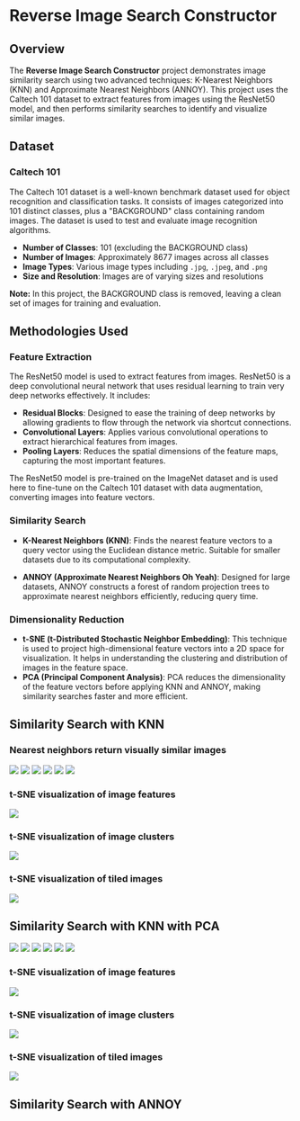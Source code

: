 # Reverse Image Search Constructor

## Overview

The **Reverse Image Search Constructor** project demonstrates image similarity search using two advanced techniques: K-Nearest Neighbors (KNN) and Approximate Nearest Neighbors (ANNOY). This project uses the Caltech 101 dataset to extract features from images using the ResNet50 model, and then performs similarity searches to identify and visualize similar images.

## Dataset

### Caltech 101

The Caltech 101 dataset is a well-known benchmark dataset used for object recognition and classification tasks. It consists of images categorized into 101 distinct classes, plus a "BACKGROUND" class containing random images. The dataset is used to test and evaluate image recognition algorithms.

- **Number of Classes**: 101 (excluding the BACKGROUND class)
- **Number of Images**: Approximately 8677 images across all classes
- **Image Types**: Various image types including `.jpg`, `.jpeg`, and `.png`
- **Size and Resolution**: Images are of varying sizes and resolutions

**Note:** In this project, the BACKGROUND class is removed, leaving a clean set of images for training and evaluation.

## Methodologies Used

### Feature Extraction

The ResNet50 model is used to extract features from images. ResNet50 is a deep convolutional neural network that uses residual learning to train very deep networks effectively. It includes:

- **Residual Blocks**: Designed to ease the training of deep networks by allowing gradients to flow through the network via shortcut connections.
- **Convolutional Layers**: Applies various convolutional operations to extract hierarchical features from images.
- **Pooling Layers**: Reduces the spatial dimensions of the feature maps, capturing the most important features.

The ResNet50 model is pre-trained on the ImageNet dataset and is used here to fine-tune on the Caltech 101 dataset with data augmentation, converting images into feature vectors.

### Similarity Search

- **K-Nearest Neighbors (KNN)**: Finds the nearest feature vectors to a query vector using the Euclidean distance metric. Suitable for smaller datasets due to its computational complexity.

- **ANNOY (Approximate Nearest Neighbors Oh Yeah)**: Designed for large datasets, ANNOY constructs a forest of random projection trees to approximate nearest neighbors efficiently, reducing query time.

### Dimensionality Reduction

- **t-SNE (t-Distributed Stochastic Neighbor Embedding)**: This technique is used to project high-dimensional feature vectors into a 2D space for visualization. It helps in understanding the clustering and distribution of images in the feature space.
- **PCA (Principal Component Analysis)**: PCA reduces the dimensionality of the feature vectors before applying KNN and ANNOY, making similarity searches faster and more efficient.

## Similarity Search with KNN

### Nearest neighbors return visually similar images
<div>
  <img src="docs/KNN1.png" style="max-width: 100%";>
  <img src="docs/KNN2.png" style="max-width: 100%";>
  <img src="docs/KNN3.png" style="max-width: 100%";>
  <img src="docs/KNN4.png" style="max-width: 100%";>
  <img src="docs/KNN5.png" style="max-width: 100%";>
  <img src="docs/KNN6.png" style="max-width: 100%";>  
</div>

### t-SNE visualization of image features
<div>
  <img src="docs/KNN-tsne.png" style="max-width: 100%";>
</div>

### t-SNE visualization of image clusters
<div>
  <img src="docs/KNN-tsne2.png" style="max-width: 100%";>
</div>

### t-SNE visualization of tiled images
<div>
  <img src="docs/KNN-tsne3.png" style="max-width: 100%";>
</div>

## Similarity Search with KNN with PCA
<div>
  <img src="docs/p1.png" style="max-width: 100%";>
  <img src="docs/p2.png" style="max-width: 100%";>
  <img src="docs/p3.png" style="max-width: 100%";>
  <img src="docs/p4.png" style="max-width: 100%";>
  <img src="docs/p5.png" style="max-width: 100%";>
  <img src="docs/p6.png" style="max-width: 100%";>  
</div>

### t-SNE visualization of image features
<div>
  <img src="docs/ptsne.png" style="max-width: 100%";>
</div>

### t-SNE visualization of image clusters
<div>
  <img src="docs/ptsne2.png" style="max-width: 100%";>
</div>

### t-SNE visualization of tiled images
<div>
  <img src="docs/ptsne3.png" style="max-width: 100%";>
</div>

## Similarity Search with ANNOY
